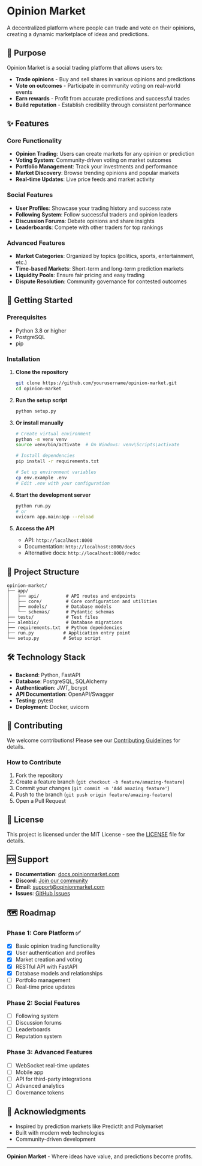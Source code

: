 # Opinion Market

A decentralized platform where people can trade and vote on their opinions, creating a dynamic marketplace of ideas and predictions.

## 🎯 Purpose

Opinion Market is a social trading platform that allows users to:
- **Trade opinions** - Buy and sell shares in various opinions and predictions
- **Vote on outcomes** - Participate in community voting on real-world events
- **Earn rewards** - Profit from accurate predictions and successful trades
- **Build reputation** - Establish credibility through consistent performance

## ✨ Features

### Core Functionality
- **Opinion Trading**: Users can create markets for any opinion or prediction
- **Voting System**: Community-driven voting on market outcomes
- **Portfolio Management**: Track your investments and performance
- **Market Discovery**: Browse trending opinions and popular markets
- **Real-time Updates**: Live price feeds and market activity

### Social Features
- **User Profiles**: Showcase your trading history and success rate
- **Following System**: Follow successful traders and opinion leaders
- **Discussion Forums**: Debate opinions and share insights
- **Leaderboards**: Compete with other traders for top rankings

### Advanced Features
- **Market Categories**: Organized by topics (politics, sports, entertainment, etc.)
- **Time-based Markets**: Short-term and long-term prediction markets
- **Liquidity Pools**: Ensure fair pricing and easy trading
- **Dispute Resolution**: Community governance for contested outcomes

## 🚀 Getting Started

### Prerequisites
- Python 3.8 or higher
- PostgreSQL
- pip

### Installation

1. **Clone the repository**
   ```bash
   git clone https://github.com/yourusername/opinion-market.git
   cd opinion-market
   ```

2. **Run the setup script**
   ```bash
   python setup.py
   ```

3. **Or install manually**
   ```bash
   # Create virtual environment
   python -m venv venv
   source venv/bin/activate  # On Windows: venv\Scripts\activate
   
   # Install dependencies
   pip install -r requirements.txt
   
   # Set up environment variables
   cp env.example .env
   # Edit .env with your configuration
   ```

4. **Start the development server**
   ```bash
   python run.py
   # or
   uvicorn app.main:app --reload
   ```

5. **Access the API**
   - API: `http://localhost:8000`
   - Documentation: `http://localhost:8000/docs`
   - Alternative docs: `http://localhost:8000/redoc`

## 📁 Project Structure

```
opinion-market/
├── app/
│   ├── api/          # API routes and endpoints
│   ├── core/         # Core configuration and utilities
│   ├── models/       # Database models
│   └── schemas/      # Pydantic schemas
├── tests/            # Test files
├── alembic/          # Database migrations
├── requirements.txt  # Python dependencies
├── run.py           # Application entry point
└── setup.py         # Setup script
```

## 🛠️ Technology Stack

- **Backend**: Python, FastAPI
- **Database**: PostgreSQL, SQLAlchemy
- **Authentication**: JWT, bcrypt
- **API Documentation**: OpenAPI/Swagger
- **Testing**: pytest
- **Deployment**: Docker, uvicorn

## 🤝 Contributing

We welcome contributions! Please see our [Contributing Guidelines](CONTRIBUTING.md) for details.

### How to Contribute
1. Fork the repository
2. Create a feature branch (`git checkout -b feature/amazing-feature`)
3. Commit your changes (`git commit -m 'Add amazing feature'`)
4. Push to the branch (`git push origin feature/amazing-feature`)
5. Open a Pull Request

## 📝 License

This project is licensed under the MIT License - see the [LICENSE](LICENSE) file for details.

## 🆘 Support

- **Documentation**: [docs.opinionmarket.com](https://docs.opinionmarket.com)
- **Discord**: [Join our community](https://discord.gg/opinionmarket)
- **Email**: support@opinionmarket.com
- **Issues**: [GitHub Issues](https://github.com/yourusername/opinion-market/issues)

## 🗺️ Roadmap

### Phase 1: Core Platform ✅
- [x] Basic opinion trading functionality
- [x] User authentication and profiles
- [x] Market creation and voting
- [x] RESTful API with FastAPI
- [x] Database models and relationships
- [ ] Portfolio management
- [ ] Real-time price updates

### Phase 2: Social Features
- [ ] Following system
- [ ] Discussion forums
- [ ] Leaderboards
- [ ] Reputation system

### Phase 3: Advanced Features
- [ ] WebSocket real-time updates
- [ ] Mobile app
- [ ] API for third-party integrations
- [ ] Advanced analytics
- [ ] Governance tokens

## 🙏 Acknowledgments

- Inspired by prediction markets like PredictIt and Polymarket
- Built with modern web technologies
- Community-driven development

---

**Opinion Market** - Where ideas have value, and predictions become profits.
